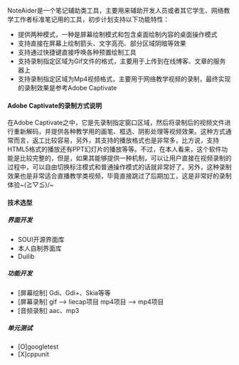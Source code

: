NoteAider是一个笔记辅助类工具，主要用来辅助开发人员或者其它学生、网络教学工作者标准笔记用的工具，初步计划支持以下功能特性：
 - 提供两种模式，一种是屏幕绘制模式和包含桌面绘制内容的桌面操作模式
 - 支持直接在屏幕上绘制箭头、文字高亮、部分区域阴暗等效果
 - 支持通过快捷键直接呼唤各种预置绘制工具
 - 支持录制指定区域为Gif文件的格式，主要用于上传到在线博客、文章的服务器上
 - 支持录制指定区域为Mp4视频格式，主要用于网络教学视频的录制，最终实现的录制效果是参考Adobe Captivate

#### Adobe Captivate的录制方式说明
在Adobe Captivate之中，它是先录制指定窗口区域，然后将录制后的视频文件进行重新解码，并提供各种教学用的画笔、框选、阴影处理等视频效果。这种方式通常而言，返工比较容易，另外，其支持的播放格式也是非常多，比方说，支持HTML5格式的播放还有PPT幻灯片的播放等等。不过，在本人看来，这个软件功能是比较完整的，但是，如果其能够提供一种机制，可以让用户直接在视频录制的过程中，可以自由切换标注模式和普通操作模式的话就非常好了。另外，这种录制效果也是非常适合直播教学类视频，毕竟直接跳过了后期加工，这是非常好的录制体验~\(≧▽≦)/~

#### 技术选型

##### 界面开发
 - SOUI开源界面库
 - 本人自制界面库
 - Duilib

##### 功能开发
 - [屏幕绘制] Gdi、Gdi+、Skia等等
 - [屏幕录制] gif --> liecap项目    mp4项目 --> mp4项目
 - [音频录制] aac、mp3

##### 单元测试
 - [O]googletest
 - [X]cppunit
